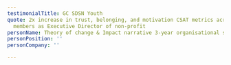 ```yaml
---
testimonialTitle: GC SDSN Youth
quote: 2x increase in trust, belonging, and motivation CSAT metrics across 195 team
  members as Executive Director of non-profit
personName: Theory of change & Impact narrative 3-year organisational strategy
personPosition: ''
personCompany: ''

---
```

